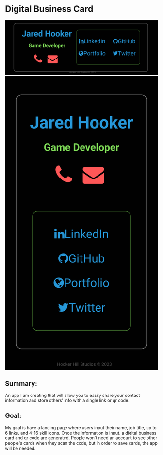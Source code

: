 <h1>Digital Business Card</h1>
<img SRC="Screenshot_20230304-215418_3.png">
<img src="Screenshot_20230304-215412_2.png">
<h2>Summary:</h2>
An app I am creating that will allow you to easily share your contact information and store others'
info with a single link or qr code.

<h2>Goal:</h2>
My goal is have a landing page where users input their
name, job title, up to 6 links, and 4-16 skill icons.
Once the information is input, a digital business card and qr code are generated.
People won't need an account to see other people's cards when they scan the code,
but in order to save cards, the app will be needed. 
